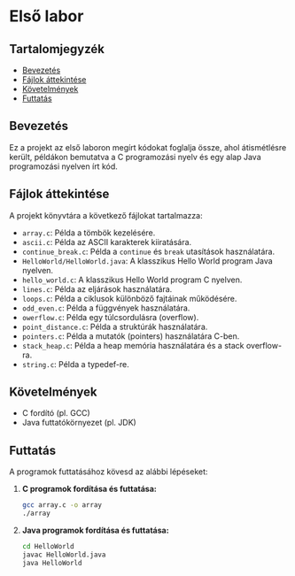 # Első labor

## Tartalomjegyzék
- [Bevezetés](#bevezetés)
- [Fájlok áttekintése](#fájlok-áttekintése)
- [Követelmények](#követelmények)
- [Futtatás](#futtatás)

## Bevezetés
Ez a projekt az első laboron megírt kódokat foglalja össze, ahol átismétlésre került, példákon bemutatva a C programozási nyelv és egy alap Java programozási nyelven írt kód.

## Fájlok áttekintése
A projekt könyvtára a következő fájlokat tartalmazza:

- `array.c`: Példa a tömbök kezelésére.
- `ascii.c`: Példa az ASCII karakterek kiiratására.
- `continue_break.c`: Példa a `continue` és `break` utasítások használatára.
- `HelloWorld/HelloWorld.java`: A klasszikus Hello World program Java nyelven.
- `hello_world.c`: A klasszikus Hello World program C nyelven.
- `lines.c`: Példa az eljárások használatára.
- `loops.c`: Példa a ciklusok különböző fajtáinak működésére.
- `odd_even.c`: Példa a függvények használatára.
- `owerflow.c`: Példa egy túlcsordulásra (overflow).
- `point_distance.c`: Példa a struktúrák használatára.
- `pointers.c`: Példa a mutatók (pointers) használatára C-ben.
- `stack_heap.c`: Példa a heap memória használatára és a stack overflow-ra.
- `string.c`: Példa a typedef-re.

## Követelmények
- C fordító (pl. GCC)
- Java futtatókörnyezet (pl. JDK)

## Futtatás
A programok futtatásához kövesd az alábbi lépéseket:

1. **C programok fordítása és futtatása:**
   ```bash
   gcc array.c -o array
   ./array
   ```
2. **Java programok fordítása és futtatása:**
    ```bash
    cd HelloWorld
    javac HelloWorld.java
    java HelloWorld
    ```
